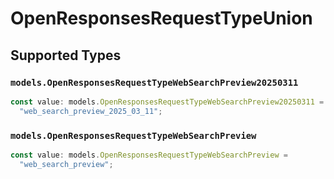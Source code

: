 # OpenResponsesRequestTypeUnion


## Supported Types

### `models.OpenResponsesRequestTypeWebSearchPreview20250311`

```typescript
const value: models.OpenResponsesRequestTypeWebSearchPreview20250311 =
  "web_search_preview_2025_03_11";
```

### `models.OpenResponsesRequestTypeWebSearchPreview`

```typescript
const value: models.OpenResponsesRequestTypeWebSearchPreview =
  "web_search_preview";
```

